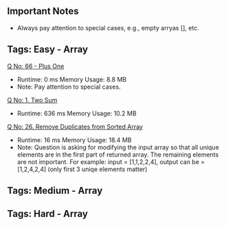 ## Important Notes ##

* Always pay attention to special cases, e.g., empty arryas [], etc.


## Tags: Easy - Array ##

[Q No: 66 - Plus One](https://leetcode.com/problems/plus-one/) 
* Runtime: 0 ms Memory Usage: 8.8 MB
* Note: Pay attention to special cases.

[Q No: 1. Two Sum](https://leetcode.com/problems/two-sum/submissions/) 
* Runtime: 636 ms Memory Usage: 10.2 MB

[Q No: 26. Remove Duplicates from Sorted Array](https://leetcode.com/problems/remove-duplicates-from-sorted-array/) 
* Runtime: 16 ms Memory Usage: 18.4 MB
* Note: Question is asking for modifying the input array so that all unique elements are in the first part of returned array. The remaining elements are not important. For example: input = [1,1,2,2,4], output can be = [1,2,4,2,4] (only first 3 uniqe elements matter)

## Tags: Medium - Array ##

## Tags: Hard - Array ##
